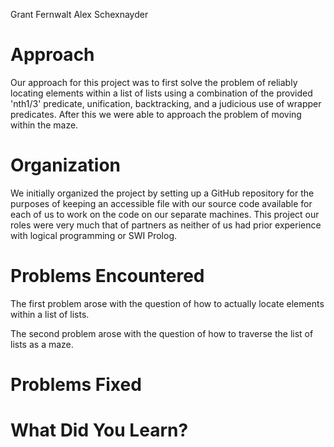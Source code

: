 Grant Fernwalt
Alex Schexnayder
# Approach
Our approach for this project was to first solve the problem of reliably locating elements within a list of lists using a combination of the provided 'nth1/3' predicate, unification, backtracking, and a judicious use of wrapper predicates. After this we were able to approach the problem of moving within the maze.
# Organization
We initially organized the project by setting up a GitHub repository for the purposes of keeping an
accessible file with our source code available for each of us to work on the code on our separate
machines. This project our roles were very much that of partners as neither of us had prior experience with logical programming or SWI Prolog.
# Problems Encountered
The first problem arose with the question of how to actually locate elements within a list of lists.

The second problem arose with the question of how to traverse the list of lists as a maze.


# Problems Fixed

# What Did You Learn?
